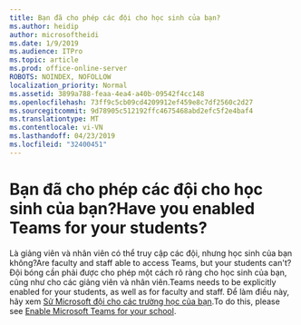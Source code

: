 ```yaml
---
title: Bạn đã cho phép các đội cho học sinh của bạn?
ms.author: heidip
author: microsoftheidi
ms.date: 1/9/2019
ms.audience: ITPro
ms.topic: article
ms.prod: office-online-server
ROBOTS: NOINDEX, NOFOLLOW
localization_priority: Normal
ms.assetid: 3899a788-feaa-4ea4-a40b-09542f4cc148
ms.openlocfilehash: 73ff9c5cb09cd4209912ef459e8c7df2560c2d27
ms.sourcegitcommit: 9d78905c512192ffc4675468abd2efc5f2e4baf4
ms.translationtype: MT
ms.contentlocale: vi-VN
ms.lasthandoff: 04/23/2019
ms.locfileid: "32400451"
---
```

# <a name="have-you-enabled-teams-for-your-students"></a><span data-ttu-id="f5b20-102">Bạn đã cho phép các đội cho học sinh của bạn?</span><span class="sxs-lookup"><span data-stu-id="f5b20-102">Have you enabled Teams for your students?</span></span>


<span data-ttu-id="f5b20-103">Là giảng viên và nhân viên có thể truy cập các đội, nhưng học sinh của bạn không?</span><span class="sxs-lookup"><span data-stu-id="f5b20-103">Are faculty and staff able to access Teams, but your students can't?</span></span> <span data-ttu-id="f5b20-104">Đội bóng cần phải được cho phép một cách rõ ràng cho học sinh của bạn, cũng như cho các giảng viên và nhân viên.</span><span class="sxs-lookup"><span data-stu-id="f5b20-104">Teams needs to be explicitly enabled for your students, as well as for faculty and staff.</span></span> <span data-ttu-id="f5b20-105">Để làm điều này, hãy xem [Sử Microsoft đội cho các trường học của bạn](https://docs.microsoft.com/education/get-started/enable-microsoft-teams).</span><span class="sxs-lookup"><span data-stu-id="f5b20-105">To do this, please see [Enable Microsoft Teams for your school](https://docs.microsoft.com/education/get-started/enable-microsoft-teams).</span></span>
  

